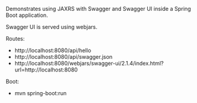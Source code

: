 Demonstrates using JAXRS with Swagger and Swagger UI inside a Spring Boot application.

Swagger UI is served using webjars.

Routes:
* http://localhost:8080/api/hello
* http://localhost:8080/api/swagger.json
* http://localhost:8080/webjars/swagger-ui/2.1.4/index.html?url=http://localhost:8080

Boot:
* mvn spring-boot:run

